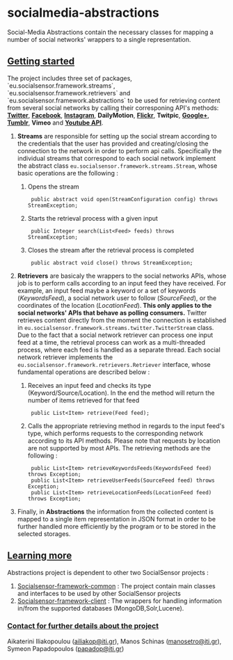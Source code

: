 socialmedia-abstractions
========================


<p>Social-Media Abstractions contain the necessary classes for mapping a number of social networks' wrappers to a single representation.</p>

<h2><u>Getting started</u></h2>
The project includes three set of packages, `eu.socialsensor.framework.streams`, `eu.socialsensor.framework.retrievers` and `eu.socialsensor.framework.abstractions` to be used for retrieving content from several social networks by calling their corresponing API's methods: <strong><a href="http://twitter4j.org/en/">Twitter</a></strong>, <strong><a href="http://restfb.com/">Facebook</a></strong>, <strong><a href="https://github.com/sachin-handiekar/jInstagram">Instagram</a></strong>, <strong>DailyMotion</strong>, <strong><a href="http://www.flickr.com/services/api/">Flickr</a></strong>, <strong>Twitpic</strong>, <strong><a href="https://developers.google.com/+/quickstart/java">Google+</a></strong>, <strong><a href="https://github.com/tumblr/jumblr">Tumblr</a></strong>, <strong>Vimeo</strong> and <strong><a href="https://developers.google.com/youtube/v3/">Youtube API</a></strong>. 

1. <strong>Streams</strong> are responsible for setting up the social stream according to the credentials that the user has provided and creating/closing the connection to the network in order to perform api calls. Specifically the individual streams that correspond to each social network implement the abstract class `eu.socialsensor.framework.streams.Stream`, whose basic operations are the following : 
    1. Opens the stream
    
            public abstract void open(StreamConfiguration config) throws StreamException;
    
    2. Starts the retrieval process with a given input 
    
            public Integer search(List<Feed> feeds) throws StreamException;
    
    3. Closes the stream after the retrieval process is completed
    
            public abstract void close() throws StreamException;

2. <strong>Retrievers</strong> are basicaly the wrappers to the social networks APIs, whose job is to perform calls according to an input feed they have received. For example, an input feed maybe a keyword or a set of keywords (<i>KeywordsFeed</i>), a social network user to follow (<i>SourceFeed</i>), or the coordinates of the location (<i>LocationFeed</i>).<strong> This only applies to the social networks' APIs that behave as polling consumers.</strong> Twitter retrieves content directly from the moment the connection is established in `eu.socialsensor.framework.streams.twitter.TwitterStream` class. Due to the fact that a social network retriever can process one input feed at a time, the retrieval process can work as a multi-threaded process, where each feed is handled as a separate thread. Each social network retriever implements the `eu.socialsensor.framework.retrievers.Retriever` interface, whose fundamental operations are described below : 
    1. Receives an input feed and checks its type (Keyword/Source/Location). In the end the method will return the number of items retrieved for that feed
    
            public List<Item> retrieve(Feed feed);
    
    2. Calls the appropriate retrieving method in regards to the input feed's type, which performs requests to the corresponding network according to its API methods. Please note that requests by location are not supported by most APIs. The retrieving methods are the following : 
    
            public List<Item> retrieveKeywordsFeeds(KeywordsFeed feed) throws Exception;
            public List<Item> retrieveUserFeeds(SourceFeed feed) throws Exception;
            public List<Item> retrieveLocationFeeds(LocationFeed feed) throws Exception;
    

3. Finally, in <strong>Abstractions</strong> the information from the collected content is mapped to a single item representation in JSON format in order to be further handled more efficiently by the program or to be stored in the selected storages. 

<h2><u>Learning more</u></h2>

Abstractions project is dependent to other two SocialSensor projects : 

1. <a href="https://github.com/socialsensor/socialsensor-framework-common"> Socialsensor-framework-common</a> : The project contain main classes and interfaces to be used by other SocialSensor projects
2. <a href="https://github.com/socialsensor/socialsensor-framework-client"> Socialsensor-framework-client</a> : The wrappers for handling information in/from the supported databases (MongoDB,Solr,Lucene).

<h3><u>Contact for further details about the project</u></h3>

Aikaterini Iliakopoulou (ailiakop@iti.gr), Manos Schinas (manosetro@iti.gr), Symeon Papadopoulos (papadop@iti.gr)
